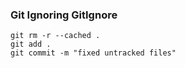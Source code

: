 ### Git Ignoring GitIgnore

```shell
git rm -r --cached .
git add .
git commit -m "fixed untracked files"

```
